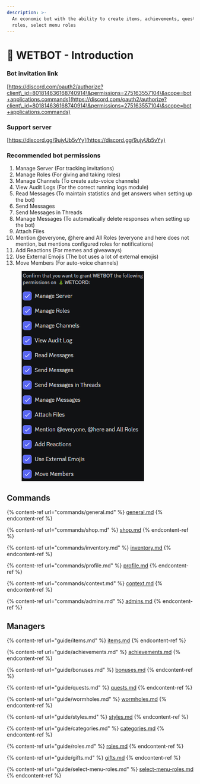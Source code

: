 ```yaml
---
description: >-
  An economic bot with the ability to create items, achievements, quests, income
  roles, select menu roles
---
```


# 📖 WETBOT - Introduction

### **Bot invitation link**

[https://discord.com/oauth2/authorize?client\_id=801814636168740914\&permissions=275163557104\&scope=bot+applications.commands](https://discord.com/oauth2/authorize?client\_id=801814636168740914\&permissions=275163557104\&scope=bot+applications.commands)

### Support server

[https://discord.gg/9ujyUb5vYy](https://discord.gg/9ujyUb5vYy)

### Recommended bot permissions

1. Manage Server (For tracking invitations)
2. Manage Roles (For giving and taking roles)
3. Manage Channels (To create auto-voice channels)
4. View Audit Logs (For the correct running logs module)
5. Read Messages (To maintain statistics and get answers when setting up the bot)
6. Send Messages
7. Send Messages in Threads
8. Manage Messages (To automatically delete responses when setting up the bot)
9. Attach Files
10. Mention @everyone, @here and All Roles (everyone and here does not mention, but mentions configured roles for notifications)
11. Add Reactions (For memes and giveaways)
12. Use External Emojis (The bot uses a lot of external emojis)
13. Move Members (For auto-voice channels)

<figure><img src=".gitbook/assets/Скриншот 07-03-2023 004833.png" alt=""><figcaption></figcaption></figure>

## Commands

{% content-ref url="commands/general.md" %}
[general.md](commands/general.md)
{% endcontent-ref %}

{% content-ref url="commands/shop.md" %}
[shop.md](commands/shop.md)
{% endcontent-ref %}

{% content-ref url="commands/inventory.md" %}
[inventory.md](commands/inventory.md)
{% endcontent-ref %}

{% content-ref url="commands/profile.md" %}
[profile.md](commands/profile.md)
{% endcontent-ref %}

{% content-ref url="commands/context.md" %}
[context.md](commands/context.md)
{% endcontent-ref %}

{% content-ref url="commands/admins.md" %}
[admins.md](commands/admins.md)
{% endcontent-ref %}

## Managers

{% content-ref url="guide/items.md" %}
[items.md](guide/items.md)
{% endcontent-ref %}

{% content-ref url="guide/achievements.md" %}
[achievements.md](guide/achievements.md)
{% endcontent-ref %}

{% content-ref url="guide/bonuses.md" %}
[bonuses.md](guide/bonuses.md)
{% endcontent-ref %}

{% content-ref url="guide/quests.md" %}
[quests.md](guide/quests.md)
{% endcontent-ref %}

{% content-ref url="guide/wormholes.md" %}
[wormholes.md](guide/wormholes.md)
{% endcontent-ref %}

{% content-ref url="guide/styles.md" %}
[styles.md](guide/styles.md)
{% endcontent-ref %}

{% content-ref url="guide/categories.md" %}
[categories.md](guide/categories.md)
{% endcontent-ref %}

{% content-ref url="guide/roles.md" %}
[roles.md](guide/roles.md)
{% endcontent-ref %}

{% content-ref url="guide/gifts.md" %}
[gifts.md](guide/gifts.md)
{% endcontent-ref %}

{% content-ref url="guide/select-menu-roles.md" %}
[select-menu-roles.md](guide/select-menu-roles.md)
{% endcontent-ref %}
